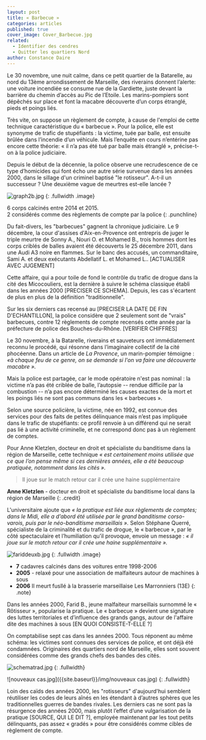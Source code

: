 ```yaml
---
layout: post
title: « Barbecue »
categories: articles
published: true
cover_image: Cover_Barbecue.jpg
related: 
  - Identifier des cendres
  - Quitter les quartiers Nord
author: Constance Daire
---
```




Le 30 novembre, une nuit calme, dans ce petit quartier de la Batarelle, au nord du 13ème arrondissement de Marseille, des riverains donnent l’alerte: une voiture incendiée se consume rue de la Gardiette, juste devant la barrière du chemin d’accès au Pic de l’Etoile. Les marins-pompiers sont dépêchés sur place et font la macabre découverte d’un corps étranglé, pieds et poings liés. 

Très vite, on suppose un règlement de compte, à cause de l'emploi de cette technique caractéristique du « barbecue ». Pour la police, elle est synonyme de trafic de stupéfiants : la victime, tuée par balle, est ensuite brûlée dans l’incendie d’un véhicule.  Mais l’enquête en cours n’entérine pas encore cette théorie: « il n’a pas été tué par balle mais étranglé », précise-t-on à la police judiciaire.

Depuis le début de la décennie, la police observe une recrudescence de ce type d’homicides qui font écho une autre série survenue dans les années 2000, dans le sillage d'un criminel baptisé "le rotisseur". A-t-il un successeur ? Une deuxième vague de meurtres est-elle lancée ? 

![graph2b.jpg]({{site.baseurl}}/img/graph2b.jpg)
{: .fullwidth .image}

6 corps calcinés entre 2014 et 2015.<br />
2 considérés comme des règlements de compte par la police
{: .punchline}

Du fait-divers, les "barbecues" gagnent la chronique judiciaire. Le 9 décembre, la cour d'assises d'Aix-en-Provence ont entrepris de juger le triple meurtre de Sonny A., Nouri O. et Mohamed B., trois hommes dont les corps criblés de balles avaient été découverts le 25 décembre 2011, dans une Audi A3 noire en flammes. Sur le banc des accusés, un commanditaire, Sami A. et deux exécutants Abdellatif L. et Mohamed L.. [ACTUALISER AVEC JUGEMENT]

Cette affaire, qui a pour toile de fond le contrôle du trafic de drogue dans la cité des Micocouliers, est la dernière à suivre le schéma classique établi dans les années 2000 [PRECISER CE SCHEMA]. Depuis, les cas s'écartent de plus en plus de la définition "traditionnelle".

Sur les six derniers cas recensé au [PRECISER LA DATE DE FIN D'ECHANTILLON], la police considère que 2 seulement sont de "vrais" barbecues, contre 12 règlements de compte recensés cette année par la préfecture de police des Bouches-du-Rhône. [VERIFIER CHIFFRES] 

Le 30 novembre, à la Batarelle, riverains et sauveteurs ont immédiatement reconnu le procédé, qui résonne dans l’imaginaire collectif de la cité phocéenne. Dans un article de _La Provence_, un marin-pompier témoigne : _«à chaque feu de ce genre, on se demande si l'on va faire une découverte macabre »._ 

Mais la police est partagée, car le mode opératoire n'est pas nominal : la victime n’a pas été criblée de balle, l’autopsie -- rendue difficile par la combustion -- n’a pas encore déterminé les causes exactes de la mort et les poings liés ne sont pas communs dans les « barbecues ». 

Selon une source policière, la victime, née en 1992, est connue des services pour des faits de petites délinquance mais n’est pas impliquée dans le trafic de stupéfiants: ce profil renvoie à un différend qui ne serait pas lié à une activité criminelle, et ne correspond donc pas à un règlement de comptes.

Pour Anne Kletzlen, docteur en droit et spécialiste du banditisme dans la région de Marseille, cette technique _« est certainement moins utilisée que ce que l’on pense même si ces dernières années, elle a été beaucoup pratiquée, notamment dans les cités »._  

>Il joue sur le match retour car il crée une haine supplémentaire

**Anne Kletzlen** - docteur en droit et spécialiste du banditisme local dans la région de Marseille
{: .credit}

L'universitaire ajoute que _« la pratique est liée aux règlements de comptes; dans le Midi, elle a d’abord été utilisée par le grand banditisme corso-varois, puis par le néo-banditisme marseillais »._ Selon Stéphane Querré, spécialiste de la criminalité et du trafic de drogue, le « barbecue », par le côté spectaculaire et l’humiliation qu’il provoque, envoie un message : _« il joue sur le match retour car il crée une haine supplémentaire »._ 

![fariddeuxb.jpg]({{site.baseurl}}/img/fariddeuxb.jpg)
{: .fullwidth .image}

* **7** cadavres calcinés dans des voitures entre 1998-2006
* **2005** - relaxé pour une association de malfaiteurs autour de machines à sous
* **2006** Il meurt fusllé à la brasserie marseillaise Les Marronniers (13E)
{: .note}

Dans les années 2000, Farid B., jeune malfaiteur marseillais surnommé le « Rôtisseur », popularise la pratique. Le « barbecue » devient une signature des luttes territoriales et d’influence des grands gangs, autour de l'affaire dite des machines à sous [EN QUOI CONSISTE-T-ELLE ?]

On comptabilise sept cas dans les années 2000. Tous réponent au même schéma: les victimes sont connues des services de police, et ont déjà été condamnées. Originaires des quartiers nord de Marseille, elles sont souvent considérées comme des grands chefs des bandes des cités. 


![schematrad.jpg]({{site.baseurl}}/img/schematrad.jpg)
{: .fullwidth}

![nouveaux cas.jpg]({{site.baseurl}}/img/nouveaux cas.jpg)
{: .fullwidth}

Loin des caïds des années 2000, les "rotisseurs" d'aujourd'hui semblent réutiliser les codes de leurs aînés en les étendant à d’autres sphères que les traditionnelles guerres de bandes rivales. Les derniers cas ne sont pas la résurgence des années 2000, mais plutôt l’effet d’une vulgarisation de la pratique [SOURCE, QUI LE DIT ?], employée maintenant par les tout petits délinquants, pas assez « gradés » pour être considérés comme cibles de règlement de compte.
